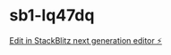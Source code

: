 # sb1-lq47dq

[Edit in StackBlitz next generation editor ⚡️](https://stackblitz.com/~/github.com/drmas001/sb1-lq47dq)